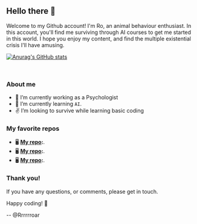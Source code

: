 ## Hello there 👋

Welcome to my Github account! I'm Ro, an animal behaviour enthusiast.
In this account, you'll find me surviving through AI courses to get me started in this world.
I hope you enjoy my content, and find the multiple existential crisis I'll have amusing.

[![Anurag's GitHub stats](https://github-readme-stats.vercel.app/api?username=rrrrrroar&show_icons=true&theme=nightowl)](https://github.com/anuraghazra/github-readme-stats)

</br>

### About me

- :brain: I’m currently working as a Psychologist
- :book: I’m currently learning `AI`.
- :v: I’m looking to survive while learning basic coding


### My favorite repos

- :desktop_computer: **[My repo](#):**.
- :desktop_computer: **[My repo](#):**.
- :desktop_computer: **[My repo](#):**.


### Thank you!

If you have any questions, or comments, please get in touch.

Happy coding! :vulcan_salute:

-- @Rrrrrroar
